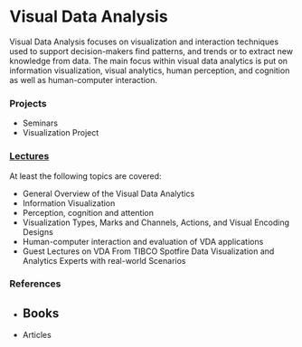 # Visual Data Analysis
 Visual Data Analysis focuses on visualization and interaction techniques used to support decision-makers find patterns, and trends or to extract new knowledge from data. The main focus within visual data analytics is put on information visualization, visual analytics, human perception, and cognition as well as human-computer interaction. 
### Projects 
- Seminars
- Visualization Project
### [Lectures](</Lectures/>)
At least the following topics are covered: 
- General Overview of the Visual Data Analytics 
- Information Visualization 
- Perception, cognition and attention
- Visualization Types, Marks and Channels, Actions,  and Visual Encoding Designs
- Human-computer interaction and evaluation of VDA applications
- Guest Lectures on VDA From TIBCO Spotfire Data Visualization and Analytics Experts with real-world Scenarios 

 
### References  
- Books 
	- 
- Articles 


